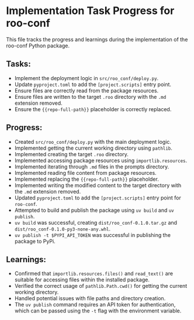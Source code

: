 # Implementation Task Progress for roo-conf

This file tracks the progress and learnings during the implementation of the roo-conf Python package.

## Tasks:

- Implement the deployment logic in `src/roo_conf/deploy.py`.
- Update `pyproject.toml` to add the `[project.scripts]` entry point.
- Ensure files are correctly read from the package resources.
- Ensure files are written to the target `.roo` directory with the `.md` extension removed.
- Ensure the `{{repo-full-path}}` placeholder is correctly replaced.

## Progress:
- Created `src/roo_conf/deploy.py` with the main deployment logic.
- Implemented getting the current working directory using `pathlib`.
- Implemented creating the target `.roo` directory.
- Implemented accessing package resources using `importlib.resources`.
- Implemented iterating through `.md` files in the prompts directory.
- Implemented reading file content from package resources.
- Implemented replacing the `{{repo-full-path}}` placeholder.
- Implemented writing the modified content to the target directory with the `.md` extension removed.
- Updated `pyproject.toml` to add the `[project.scripts]` entry point for `roo-conf`.
- Attempted to build and publish the package using `uv build` and `uv publish`.
- `uv build` was successful, creating `dist/roo_conf-0.1.0.tar.gz` and `dist/roo_conf-0.1.0-py3-none-any.whl`.
- `uv publish -t $PYPI_API_TOKEN` was successful in publishing the package to PyPi.

## Learnings:

- Confirmed that `importlib.resources.files()` and `read_text()` are suitable for accessing files within the installed package.
- Verified the correct usage of `pathlib.Path.cwd()` for getting the current working directory.
- Handled potential issues with file paths and directory creation.
- The `uv publish` command requires an API token for authentication, which can be passed using the `-t` flag with the environment variable.